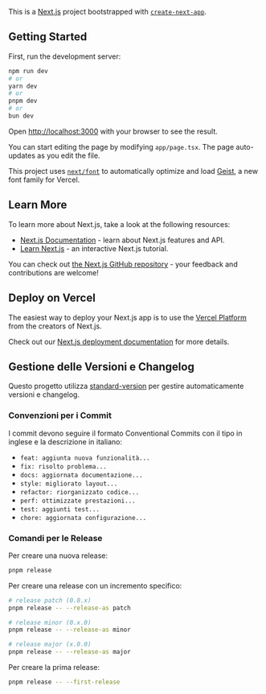 This is a [Next.js](https://nextjs.org) project bootstrapped with [`create-next-app`](https://nextjs.org/docs/app/api-reference/cli/create-next-app).

## Getting Started

First, run the development server:

```bash
npm run dev
# or
yarn dev
# or
pnpm dev
# or
bun dev
```

Open [http://localhost:3000](http://localhost:3000) with your browser to see the result.

You can start editing the page by modifying `app/page.tsx`. The page auto-updates as you edit the file.

This project uses [`next/font`](https://nextjs.org/docs/app/building-your-application/optimizing/fonts) to automatically optimize and load [Geist](https://vercel.com/font), a new font family for Vercel.

## Learn More

To learn more about Next.js, take a look at the following resources:

- [Next.js Documentation](https://nextjs.org/docs) - learn about Next.js features and API.
- [Learn Next.js](https://nextjs.org/learn) - an interactive Next.js tutorial.

You can check out [the Next.js GitHub repository](https://github.com/vercel/next.js) - your feedback and contributions are welcome!

## Deploy on Vercel

The easiest way to deploy your Next.js app is to use the [Vercel Platform](https://vercel.com/new?utm_medium=default-template&filter=next.js&utm_source=create-next-app&utm_campaign=create-next-app-readme) from the creators of Next.js.

Check out our [Next.js deployment documentation](https://nextjs.org/docs/app/building-your-application/deploying) for more details.

## Gestione delle Versioni e Changelog

Questo progetto utilizza [standard-version](https://github.com/conventional-changelog/standard-version) per gestire automaticamente versioni e changelog.

### Convenzioni per i Commit

I commit devono seguire il formato Conventional Commits con il tipo in inglese e la descrizione in italiano:

- `feat: aggiunta nuova funzionalità...`
- `fix: risolto problema...`
- `docs: aggiornata documentazione...`
- `style: migliorato layout...`
- `refactor: riorganizzato codice...`
- `perf: ottimizzate prestazioni...`
- `test: aggiunti test...`
- `chore: aggiornata configurazione...`

### Comandi per le Release

Per creare una nuova release:
```bash
pnpm release
```

Per creare una release con un incremento specifico:
```bash
# release patch (0.0.x)
pnpm release -- --release-as patch

# release minor (0.x.0)
pnpm release -- --release-as minor

# release major (x.0.0)
pnpm release -- --release-as major
```

Per creare la prima release:
```bash
pnpm release -- --first-release
```
